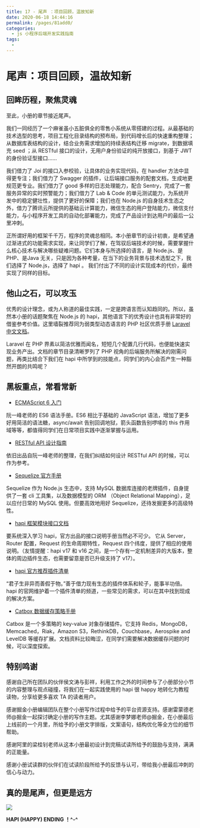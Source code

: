 ```yaml
---
title: 17 - 尾声 ：项目回顾，温故知新
date: 2020-06-18 14:44:16
permalink: /pages/81add0/
categories:
  - js 小程序后端开发实践指南
tags:
  - 
---
```

# 尾声：项目回顾，温故知新

## 回眸历程，聚焦灵魂

至此，小册的章节接近尾声。

我们一同经历了一个麻雀虽小五脏俱全的零售小系统从零搭建的过程。从最基础的技术选型的思考，项目工程化目录结构的预布局，到代码增长后的快速重构整理；从数据库表结构的设计，结合业务需求增加的持续表结构迁移 migrate，到数据填充 seed ；从 RESTful 接口的设计，无用户身份验证的纯开放接口，到基于 JWT 的身份验证型接口……

我们借力了 Joi 的接口入参校验，让具体的业务实现代码，在 handler 方法中显得更专注；我们借力了 Swagger 的插件，让后端接口服务的配套文档，生成地更规范更专业。我们借力了 good 多样的日志处理能力，配合 Sentry，完成了一套服务异常的实时预警能力；我们借力了 Lab & Code 的单元测试能力，为系统开发中的稳定健壮性，提供了更好的保障；我们也在 Node.js 的自身技术生态之外，借力了腾讯云所提供的基础云计算能力，微信生态的用户登陆能力，微信支付能力，与小程序开发工具的自动化部署能力，完成了产品设计到达用户的最后一公里冲刺。

正所谓好用的框架千千万，程序的灵魂总相同。本小册章节的设计初衷，是希望通过渐进式的功能需求实现，来让同学们了解，在驾驭后端技术的时候，需要掌握什么核心技术与解决哪些疑难问题。它们本身与所选择的语言，是 Node.js、是PHP、是Java 无关，只是因为各种考量，在当下的业务背景与技术选型之下，我们选择了 Node.js，选择了 hapi 。 我们付出了不同的设计实现成本的代价，最终实现了同样的目标。

## 他山之石，可以攻玉

优秀的设计理念，或为人称道的最佳实践，一定是跨语言而认知趋同的。所以，虽然本小册的话题聚焦在 Node.js 的 hapi，其他语言下的优秀设计也具有非常好的借鉴参考价值。这里墙裂推荐同为弱类型动态语言的 PHP 社区优质手册 [Laravel 中文文档](https://laravel-china.org/docs/laravel/5.6)。

Laravel 在 PHP 界素以简洁优雅而闻名，短短几个配置几行代码，也便能快速实现业务产出。文档的章节目录清晰罗列了 PHP 视角的后端服务所解决的刚需问题，再类比结合下我们在 hapi 中所学到的技能点，同学们的内心会否产生一种豁然开朗的共鸣呢？

## 黑板重点，常看常新

*   [ECMAScript 6 入门](http://es6.ruanyifeng.com)

阮一峰老师的 ES6 语法手册。ES6 相比于基础的 JavaScript 语法，增加了更多好用简洁的语法糖，async/await 告别回调地狱，箭头函数告别啰嗦的 this 作用域等等，都值得同学们在日常项目实践中逐渐掌握与运用。

*   [RESTful API 设计指南](http://www.ruanyifeng.com/blog/2014/05/restful_api.html)

依旧出品自阮一峰老师的整理，在我们纠结如何设计 RESTful API 的时候，可以作为参考。

*   [Sequelize 官方手册](https://sequelize.readthedocs.io/en/v3/)

Sequelize 作为 Node.js 生态中，支持 MySQL 数据库连接的老牌插件，自身提供了一套 cli 工具集，以及数据模型的 ORM （Object Relational Mapping），足以应付日常的 MySQL 使用。但要高效地用好 Sequelize，还待发掘更多的高级特性。

*   [hapi 框架模块接口文档](https://hapijs.com/api)

要系统深入学习 hapi，官方出品的接口说明手册当然必不可少。 它从 Server，Router 配置，Request 的生命周期特性，Request 四个纬度，提供了相应的使用说明。（友情提醒：hapi v17 和 v16 之间，是一个存有一定机制差异的大版本，整体的周边插件生态，也需要留意是否已升级支持了 v17）。

*   [hapi 官方推荐插件清单](https://hapijs.com/plugins)

“君子生非异而善假于物。”善于借力现有生态的插件体系和轮子，能事半功倍。hapi 的官网维护着一个插件清单的频道，一些常见的需求，可以在其中找到现成的解决方案。

*   [Catbox 数据缓存策略手册](https://github.com/hapijs/catbox)

Catbox 是一个多策略的 key-value 对象存储插件。它支持 Redis，MongoDB，Memcached，Riak，Amazon S3，RethinkDB，Couchbase，Aerospike and LevelDB 等缓存扩展。文档资料比较晦涩，在同学们需要解决数据缓存问题的时候，可以深度探索。

## 特别鸣谢

感谢自己所在团队的伙伴侯文涛与彭祥，利用工作之外的时间参与了小册部分小节的内容整理与观点碰撞，将我们在一起实践使用的 hapi 很 happy 地转化为教程读物，分享给更多喜欢 TA 的读者用户。

感谢掘金小册编辑团队在整个小册写作过程中给予的平台资源支持。感谢雷蒙德老师@掘金一起探讨确定小册的写作主题。尤其感谢李梦娜老师@掘金，在小册最后上线前的一个月里，所给予的小册文字排版，文案语句，结构优化等全方位的细节帮助。

感谢阿里的梁桂钊老师从这本小册最初设计到完稿试读所给予的鼓励与支持，满满的正能量。

感谢小册试读群的伙伴们在试读阶段所给予的反馈与认可，带给我小册最后冲刺的信心与动力。

## 真的是尾声，但更是远方

![](https://user-gold-cdn.xitu.io/2018/9/6/165abf2989ba6f33?w=488&h=332&f=jpeg&s=31284)

**HAPI (HAPPY) ENDING ！^-^**